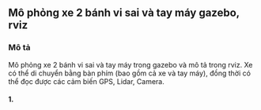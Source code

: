 ## Mô phỏng xe 2 bánh vi sai và tay máy gazebo, rviz
### Mô tả
Mô phỏng xe 2 bánh vi sai và tay máy trong gazebo và mô tả trong rviz. Xe có thể di chuyển bằng bàn phím (bao gồm cả xe và tay máy), đồng thời có thể đọc được các cảm biến GPS, Lidar, Camera. 
#### 1. 
